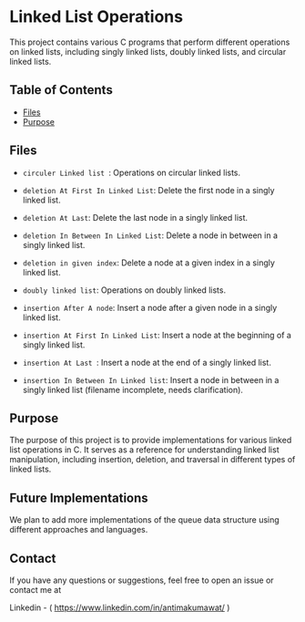 # Linked List Operations

This project contains various C programs that perform different operations on linked lists, including singly linked lists, doubly linked lists, and circular linked lists.

## Table of Contents

- [Files](#files)
- [Purpose](#purpose)

## Files

- `circuler Linked list `: Operations on circular linked lists.
- `deletion At First In Linked List`: Delete the first node in a singly linked list.
- `deletion At Last`: Delete the last node in a singly linked list.
- `deletion In Between In Linked List`: Delete a node in between in a singly linked list.
- `deletion in given index`: Delete a node at a given index in a singly linked list.
- `doubly linked list`: Operations on doubly linked lists.

- `insertion After A node`: Insert a node after a given node in a singly linked list.
- `insertion At First In Linked List`: Insert a node at the beginning of a singly linked list.
- `insertion At Last `: Insert a node at the end of a singly linked list.
- `insertion In Between In Linked list`: Insert a node in between in a singly linked list (filename incomplete, needs clarification).

## Purpose

The purpose of this project is to provide implementations for various linked list operations in C. It serves as a reference for understanding linked list manipulation, including insertion, deletion, and traversal in different types of linked lists.

## Future Implementations

We plan to add more implementations of the queue data structure using different approaches and languages. 

## Contact

If you have any questions or suggestions, feel free to open an issue or contact me at 

Linkedin -
( https://www.linkedin.com/in/antimakumawat/ )

